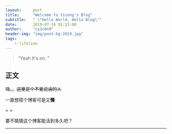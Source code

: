 ```yaml
---
layout:     post
title:      "Welcome to Yicong's Blog"
subtitle:   " \"Hello World, Hello Blog\""
date:       2019-07-16 01:23:00
author:     "cy1c0n9"
header-img: "img/post-bg-2019.jpg"
tags:
    - lifeline
---
```


> “Yeah It's on. ”


## 正文


嗨。。~~这里是个不爱说话的人~~

一直想搭个博客可是又**懒**

= =

要不猜猜这个博客能活到多久吧？



---
